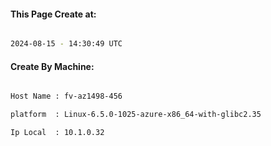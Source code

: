 
   
#### This Page Create at:

```bash

2024-08-15 - 14:30:49 UTC

```

#### Create By Machine:

```bash

Host Name : fv-az1498-456

platform  : Linux-6.5.0-1025-azure-x86_64-with-glibc2.35

Ip Local  : 10.1.0.32

```


